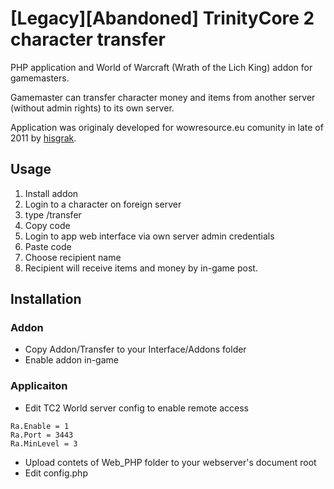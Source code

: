 # [Legacy][Abandoned] TrinityCore 2 character transfer

PHP application and World of Warcraft (Wrath of the Lich King) addon for gamemasters.

Gamemaster can transfer character money and items from another server (without admin rights) to its own server.

Application was originaly developed for wowresource.eu comunity in late of 2011 by [hisgrak](https://github.com/higi90).
## Usage
1. Install addon
2. Login to a character on foreign server
3. type /transfer
4. Copy code
5. Login to app web interface via own server admin credentials
6. Paste code
7. Choose recipient name
8. Recipient will receive items and money by in-game post.

## Installation
### Addon
* Copy Addon/Transfer to your Interface/Addons folder
* Enable addon  in-game

### Applicaiton
*  Edit TC2 World server config to enable remote access
```
Ra.Enable = 1			
Ra.Port = 3443	
Ra.MinLevel = 3	
```
* Upload contets of Web_PHP folder to your webserver's document root
* Edit config.php


